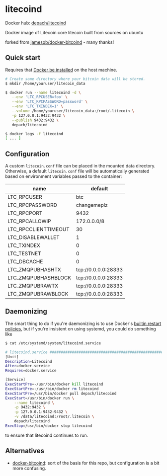 # litecoind

Docker hub: [depach/litecoind](https://hub.docker.com/r/depach/litecoind)

Docker image of Litecoin core litecoin built from sources on ubuntu

forked from [jamesob/docker-bitcoind](https://github.com/jamesob/docker-bitcoind) - many thanks!

## Quick start

Requires that [Docker be installed](https://docs.docker.com/install/) on the host machine.

```bash
# Create some directory where your bitcoin data will be stored.
$ mkdir /home/youruser/litecoin_data

$ docker run --name litecoind -d \
   --env 'LTC_RPCUSER=foo' \
   --env 'LTC_RPCPASSWORD=password' \
   --env 'LTC_TXINDEX=1' \
   --volume /home/youruser/litecoin_data:/root/.litecoin \
   -p 127.0.0.1:9432:9432 \
   --publish 9432:9432 \
   depach/litecoind

$ docker logs -f litecoind
[ ... ]
```


## Configuration

A custom `litecoin.conf` file can be placed in the mounted data directory.
Otherwise, a default `litecoin.conf` file will be automatically generated based
on environment variables passed to the container:

| name | default |
| ---- | ------- |
| LTC_RPCUSER | btc |
| LTC_RPCPASSWORD | changemeplz |
| LTC_RPCPORT | 9432 |
| LTC_RPCALLOWIP | 172.0.0.0/8 |
| LTC_RPCCLIENTTIMEOUT | 30 |
| LTC_DISABLEWALLET | 1 |
| LTC_TXINDEX | 0 |
| LTC_TESTNET | 0 |
| LTC_DBCACHE | 0 |
| LTC_ZMQPUBHASHTX | tcp://0.0.0.0:28333 |
| LTC_ZMQPUBHASHBLOCK | tcp://0.0.0.0:28333 |
| LTC_ZMQPUBRAWTX | tcp://0.0.0.0:28333 |
| LTC_ZMQPUBRAWBLOCK | tcp://0.0.0.0:28333 |


## Daemonizing

The smart thing to do if you're daemonizing is to use Docker's [builtin
restart
policies](https://docs.docker.com/config/containers/start-containers-automatically/#use-a-restart-policy),
but if you're insistent on using systemd, you could do something like

```bash
$ cat /etc/systemd/system/litecoind.service

# litecoind.service #######################################################################
[Unit]
Description=Litecoind
After=docker.service
Requires=docker.service

[Service]
ExecStartPre=-/usr/bin/docker kill litecoind
ExecStartPre=-/usr/bin/docker rm litecoind
ExecStartPre=/usr/bin/docker pull depach/litecoind
ExecStart=/usr/bin/docker run \
    --name litecoind \
    -p 9432:9432 \
    -p 127.0.0.1:9432:9432 \
    -v /data/litecoind:/root/.litecoin \
    depach/litecoind
ExecStop=/usr/bin/docker stop litecoind
```

to ensure that litecoind continues to run.


## Alternatives

- [docker-bitcoind](https://github.com/kylemanna/docker-bitcoind): sort of the
  basis for this repo, but configuration is a bit more confusing.
